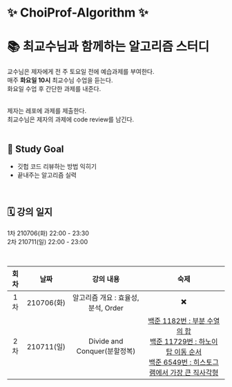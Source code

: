 # ✨ ChoiProf-Algorithm ✨

# 📚 최교수님과 함께하는 알고리즘 스터디 

교수님은 제자에게 전 주 토요일 전에 예습과제를 부여한다. </br>
매주 **화요일 10시** 최교수님 수업을 듣는다. </br>
화요일 수업 후 간단한 과제를 내준다.

</br>
제자는 레포에 과제를 제출한다. </br>
최교수님은 제자의 과제에 code review를 남긴다.


</br>
</br>

## 📍 Study Goal

* 깃헙 코드 리뷰하는 방법 익히기
* 끝내주는 알고리즘 실력

</br>

## 🗓 강의 일지

1차 210706(화) 22:00 - 23:30</br> 
2차 210711(일) 22:00 - 23:00

</br> 


회차        |  날짜 | 강의 내용  |숙제
:-------------------------:|:-------------------------:|:-------------------------:|:-------------------------:  
1차| 210706(화)    | 알고리즘 개요 : 효율성, 분석, Order | ✖️ |
2차| 210711(일)    | Divide and Conquer(분할정복) | [백준 1182번 : 부분 수열의 합](https://www.acmicpc.net/problem/1182)</br> [백준 11729번 : 하노이 탑 이동 순서](https://www.acmicpc.net/problem/11729)</br> [백준 6549번 : 히스토그램에서 가장 큰 직사각형](https://www.acmicpc.net/problem/6549) |
